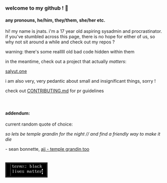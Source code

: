 ### welcome to my github ! 👋

#### any pronouns, he/him, they/them, she/her etc.

hi! my name is jnats.
i'm a 17 year old aspiring sysadmin and procrastinator. if you've stumbled across this page, there is no hope for either of us, so why not sit around a while and check out my repos ?

warning: there's some realllll old bad code hidden within them

in the meantime, check out a project that actually *matters*:

[salyut.one](https://salyut.one)

i am also very, very pedantic about small and insignificant things, sorry !

check out [CONTRIBUTING.md](CONTRIBUTING.md) for pr guidelines
<br>
<br>
<br>
#### addendum:
current random quote of choice:


*so lets be temple grandin for the night // and find a friendly way to make it die*

\- sean bonnette, [ajj - temple grandin too](https://www.youtube.com/watch?v=6-aJziwXbhM)
<br>
<br>
<br>
![](blm.png)
